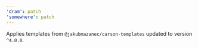 ```yaml
---
'dram': patch
'somewhere': patch
---
```


Applies templates from `@jakubmazanec/carson-templates` updated to version `^4.0.0`.
